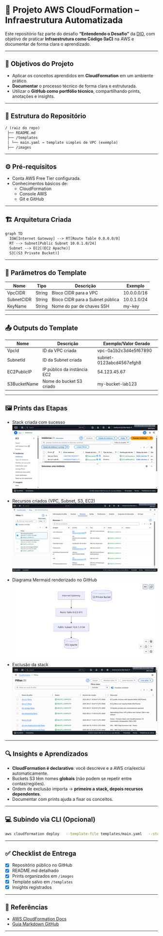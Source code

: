# 🚀 Projeto AWS CloudFormation – Infraestrutura Automatizada

Este repositório faz parte do desafio **“Entendendo o Desafio”** da [DIO](https://www.dio.me/), com objetivo de praticar **Infraestrutura como Código (IaC)** na AWS e documentar de forma clara o aprendizado.

---

## 📌 Objetivos do Projeto

- Aplicar os conceitos aprendidos em **CloudFormation** em um ambiente prático.  
- **Documentar** o processo técnico de forma clara e estruturada.  
- Utilizar o **GitHub como portfólio técnico**, compartilhando prints, anotações e insights.  

---

## 📂 Estrutura do Repositório

```
/ (raiz do repo)
 ├── README.md
 ├── /templates
 │ └── main.yaml → template simples de VPC (exemplo)  
 ├── /images       
```

---

## ⚙️ Pré-requisitos

- Conta AWS Free Tier configurada.  
- Conhecimentos básicos de:
  - CloudFormation
  - Console AWS
  - Git e GitHub  

---

## 🏗️ Arquitetura Criada

```mermaid
graph TD
  IGW[Internet Gateway] --> RT[Route Table 0.0.0.0/0]
  RT --> Subnet[Public Subnet 10.0.1.0/24]
  Subnet --> EC2[(EC2 Apache)]
  S3[(S3 Private Bucket)]

```

---

## 📜 Parâmetros do Template

| Nome       | Tipo      | Descrição                                   | Exemplo           |
|------------|----------|-----------------------------------------------|-------------------|
| VpcCIDR    | String   | Bloco CIDR para a VPC                        | 10.0.0.0/16       |
| SubnetCIDR | String   | Bloco CIDR para a Subnet pública             | 10.0.1.0/24       |
| KeyName    | String   | Nome do par de chaves SSH                    | my-key            |

---

## 📤 Outputs do Template

| Nome           | Descrição                               | Exemplo/Valor Gerado         |
|----------------|-----------------------------------------|-------------------------------|
| VpcId          | ID da VPC criada                        | vpc-0a1b2c3d4e5f67890        |
| SubnetId       | ID da Subnet criada                     | subnet-0123abcd4567efgh8     |
| EC2PublicIP    | IP público da instância EC2             | 54.123.45.67                 |
| S3BucketName   | Nome do bucket S3 criado                | my-bucket-lab123             |

---

## 🖼️ Prints das Etapas

- Stack criada com sucesso  
  ![Stack criada](/images/stack_created_v2.png)

- Recursos criados (VPC, Subnet, S3, EC2)  
  ![Recursos](/images/resources_v2.png)

 - Diagrama Mermaid renderizado no GitHub
   ![Diagrama Mermaid](/images/diagram_mermaid.png)


- Exclusão da stack  
  ![Delete Complete](/images/delete_complete_v2.png)

---

## 🔍 Insights e Aprendizados

- **CloudFormation é declarativo**: você descreve e a AWS cria/exclui automaticamente.  
- Buckets S3 têm nomes **globais** (não podem se repetir entre contas/regiões).  
- Ordem de exclusão importa → **primeiro a stack, depois recursos dependentes**.  
- Documentar com prints ajuda a fixar os conceitos.  

---

## 💻 Subindo via CLI (Opcional)

```bash
aws cloudformation deploy   --template-file templates/main.yaml   --stack-name cloudformation-lab   --capabilities CAPABILITY_IAM
```

---

## ✅ Checklist de Entrega

- [x] Repositório público no GitHub  
- [x] README.md detalhado  
- [x] Prints organizados em `/images`  
- [x] Template salvo em `/templates`  
- [x] Insights registrados  

---

## 📎 Referências

- [AWS CloudFormation Docs](https://docs.aws.amazon.com/cloudformation/)  
- [Guia Markdown GitHub](https://docs.github.com/pt/get-started/writing-on-github)  

---
